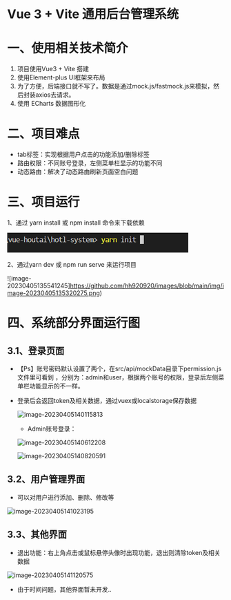 # Vue 3 + Vite  通用后台管理系统

# 一、使用相关技术简介

1. 项目使用Vue3 + Vite 搭建
2. 使用Element-plus UI框架来布局
3. 为了方便，后端接口就不写了。数据是通过mock.js/fastmock.js来模拟，然后封装axios去请求。
4. 使用 ECharts 数据图形化

# 二、项目难点

* tab标签：实现根据用户点击的功能添加/删除标签
* 路由权限：不同账号登录，左侧菜单栏显示的功能不同
* 动态路由：解决了动态路由刷新页面空白问题

# 三、项目运行

1、通过 yarn install 或 npm install 命令来下载依赖

![img](https://github.com/hh920920/images/blob/main/img/image-20230405135320275.png)

2、通过yarn dev 或 npm run serve 来运行项目

![image-20230405135541245]https://github.com/hh920920/images/blob/main/img/image-20230405135320275.png)

# 四、系统部分界面运行图

## 3.1、登录页面

* 【Ps】账号密码默认设置了两个，在src/api/mockData目录下permission.js文件里可看到 ，分别为：admin和user，根据两个账号的权限，登录后左侧菜单栏功能显示的不一样。

* 登录后会返回token及相关数据，通过vuex或localstorage保存数据

  ![image-20230405140115813](F:\vueText\vue-houtai\hotl-system\mdimg\image-20230405140115813.png)

  * Admin账号登录： 

  ![image-20230405140612208](F:\vueText\vue-houtai\hotl-system\mdimg\image-20230405140612208.png)

  ![image-20230405140820591](F:\vueText\vue-houtai\hotl-system\mdimg\image-20230405140820591.png)

## 3.2、用户管理界面

* 可以对用户进行添加、删除、修改等

![image-20230405141023195](F:\vueText\vue-houtai\hotl-system\mdimg\image-20230405141023195.png)

## 3.3、其他界面

* 退出功能：右上角点击或鼠标悬停头像时出现功能，退出则清除token及相关数据

![image-20230405141120575](F:\vueText\vue-houtai\hotl-system\mdimg\image-20230405141120575.png)

* 由于时间问题，其他界面暂未开发..

